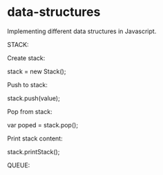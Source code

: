 # data-structures

Implementing different data structures in Javascript.


STACK:


Create stack:

stack = new Stack();

Push to stack:

stack.push(value);

Pop from stack:

var poped = stack.pop();

Print stack content:

stack.printStack();

QUEUE:


